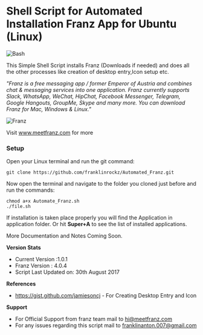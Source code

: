# Shell Script for Automated Installation Franz App for Ubuntu (Linux)

![Bash](https://github.com/ellerbrock/open-source-badges/raw/master/badges/bash-v1/bash-150x25.png)

This Simple Shell Script installs Franz (Downloads if needed) and does all the other processes like creation of desktop entry,Icon setup etc.

*"Franz is a free messaging app / former Emperor of Austria and combines chat & messaging services into one application. Franz currently supports Slack, WhatsApp, WeChat, HipChat, Facebook Messenger, Telegram, Google Hangouts, GroupMe, Skype and many more. You can download Franz for Mac, Windows & Linux."*

![Franz](http://meetfranz.com/images/franz_screenshot-97ec75912b.png)

Visit www.meetfranz.com for more

### Setup

Open your Linux terminal and run the git command:
```
git clone https://github.com/franklinrockz/Automated_Franz.git
```

Now open the terminal and navigate to the folder you cloned just before and run the commands:

```
chmod a+x Automate_Franz.sh
./file.sh
```

If installation is taken place properly you will find the Application in application folder.
Or hit  **Super+A** to see the list of installed applications.


More Documentation and Notes Coming Soon.

**Version Stats**

* Current Version :1.0.1
* Franz Version : 4.0.4
* Script Last Updated on: 30th August 2017

**References**

* https://gist.github.com/jamiesoncj - For Creating Desktop Entry and Icon 

**Support**

* For Official Support from franz team mail to hi@meetfranz.com
* For any issues regarding this script mail to franklinanton.007@gmail.com
